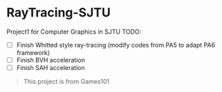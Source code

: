 # RayTracing-SJTU
Project1 for Computer Graphics in SJTU
TODO:
- [ ] Finish Whitted style ray-tracing (modify codes from PA5 to adapt PA6 framework)
- [ ] Finish BVH acceleration
- [ ] Finish SAH acceleration
> This project is from Games101 
